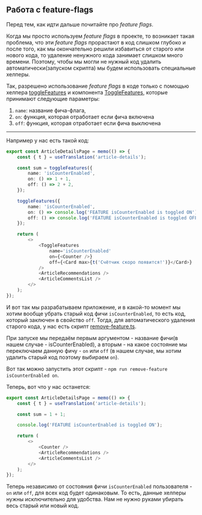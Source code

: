 ## Работа с feature-flags

Перед тем, как идти дальше почитайте про _feature flags_.

Когда мы просто используем _feature flags_ в проекте, то возникает такая проблема, что
эти _feature flags_ прорастают в код слишком глубоко и после того, как мы окончательно решили
избавиться от старого или нового кода, то удаление ненужного кода занимает слишком много времени.
Поэтому, чтобы мы могли не нужный код удалить автоматически(запуском скрипта) мы будем использовать
специальные хелперы.

Так, разрешено использование _feature flags_ в коде только с помощью хелпера
[toggleFeatures](/src/shared/lib/featureFlags/lib/toggleFeatures.ts)
и компонента [ToggleFeatures](/src/shared/lib/featureFlags/components/ToggleFeatures/ToggleFeatures.tsx),
которые принимают следующие параметры:

1. `name`: название фича-флага,
2. `on`: функция, которая отработает если фича включена
3. `off`: функция, которая отработает если фича выключена

---

Например у нас есть такой код:

```typescript jsx
export const ArticleDetailsPage = memo(() => {
	const { t } = useTranslation('article-details');

	const sum = toggleFeatures({
		name: 'isCounterEnabled',
		on: () => 1 + 1,
		off: () => 2 + 2,
	});

	toggleFeatures({
		name: 'isCounterEnabled',
		on: () => console.log('FEATURE isCounterEnabled is toggled ON'),
		off: () => console.log('FEATURE isCounterEnabled is toggled OFF'),
	});

	return (
		<>
			<ToggleFeatures
				name='isCounterEnabled'
				on={<Counter />}
				off={<Card max>{t('Счётчик скоро появится!')}</Card>}
			/>
			<ArticleRecommendations />
			<ArticleCommentsList />
		</>
	);
});
```

И вот так мы разрабатываем приложение, и в какой-то момент мы хотим вообще убрать старый код фичи `isCounterEnabled`,
то есть код, который заключен в свойство `off`. Тогда, для автоматического удаления старого кода,
у нас есть скрипт [remove-feature.ts](/scripts/refactoring/removeFeatureFlag/removeFeatureFlag.ts).

При запуске мы передаём первым аргументом - название фичи(в нашем случае - isCounterEnabled), а вторым - на какое
состояние мы переключаем данную фичу - `on` или `off` (в нашем случае, мы хотим удалить
старый код поэтому выбираем `on`).

Вот так можно запустить этот скрипт - `npm run remove-feature isCounterEnabled on`.

Теперь, вот что у нас останется:

```typescript jsx
export const ArticleDetailsPage = memo(() => {
	const { t } = useTranslation('article-details');

	const sum = 1 + 1;

	console.log('FEATURE isCounterEnabled is toggled ON');

	return (
		<>
			<Counter />
			<ArticleRecommendations />
			<ArticleCommentsList />
		</>
	);
});
```

Теперь независимо от состояния фичи `isCounterEnabled` пользователя - `on` или `off`, для всех код будет одинаковым.
То есть, данные хелперы нужны исключительно для удобства. Нам не нужно руками убирать весь
старый или новый код.
